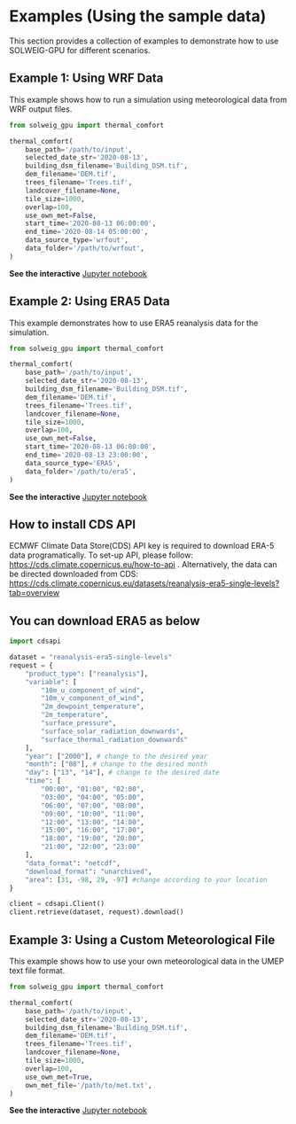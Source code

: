 # Examples (Using the sample data)

This section provides a collection of examples to demonstrate how to use SOLWEIG-GPU for different scenarios.

## Example 1: Using WRF Data

This example shows how to run a simulation using meteorological data from WRF output files.

```python
from solweig_gpu import thermal_comfort

thermal_comfort(
    base_path='/path/to/input',
    selected_date_str='2020-08-13',
    building_dsm_filename='Building_DSM.tif',
    dem_filename='DEM.tif',
    trees_filename='Trees.tif',
    landcover_filename=None,
    tile_size=1000,
    overlap=100,
    use_own_met=False,
    start_time='2020-08-13 06:00:00',
    end_time='2020-08-14 05:00:00',
    data_source_type='wrfout',
    data_folder='/path/to/wrfout',
)
```
**See the interactive** [Jupyter notebook](notebooks/Example_wrfout.ipynb)

## Example 2: Using ERA5 Data

This example demonstrates how to use ERA5 reanalysis data for the simulation.

```python
from solweig_gpu import thermal_comfort

thermal_comfort(
    base_path='/path/to/input',
    selected_date_str='2020-08-13',
    building_dsm_filename='Building_DSM.tif',
    dem_filename='DEM.tif',
    trees_filename='Trees.tif',
    landcover_filename=None,
    tile_size=1000,
    overlap=100,
    use_own_met=False,
    start_time='2020-08-13 06:00:00',
    end_time='2020-08-13 23:00:00',
    data_source_type='ERA5',
    data_folder='/path/to/era5',
)
```
**See the interactive** [Jupyter notebook](notebooks/Example_ERA5.ipynb) 
## How to install CDS API

ECMWF Climate Data Store(CDS) API key is required to download ERA-5 data programatically. To set-up API, please follow: <https://cds.climate.copernicus.eu/how-to-api> . Alternatively, the data can be directed downloaded from CDS: <https://cds.climate.copernicus.eu/datasets/reanalysis-era5-single-levels?tab=overview>

## You can download ERA5 as below
```python
import cdsapi

dataset = "reanalysis-era5-single-levels"
request = {
    "product_type": ["reanalysis"],
    "variable": [
        "10m_u_component_of_wind",
        "10m_v_component_of_wind",
        "2m_dewpoint_temperature",
        "2m_temperature",
        "surface_pressure",
        "surface_solar_radiation_downwards",
        "surface_thermal_radiation_downwards"
    ],
    "year": ["2000"], # change to the desired year
    "month": ["08"], # change to the desired month
    "day": ["13", "14"], # change to the desired date
    "time": [
        "00:00", "01:00", "02:00",
        "03:00", "04:00", "05:00",
        "06:00", "07:00", "08:00",
        "09:00", "10:00", "11:00",
        "12:00", "13:00", "14:00",
        "15:00", "16:00", "17:00",
        "18:00", "19:00", "20:00",
        "21:00", "22:00", "23:00"
    ],
    "data_format": "netcdf",
    "download_format": "unarchived",
    "area": [31, -98, 29, -97] #change according to your location
}

client = cdsapi.Client()
client.retrieve(dataset, request).download()
```

## Example 3: Using a Custom Meteorological File

This example shows how to use your own meteorological data in the UMEP text file format.

```python
from solweig_gpu import thermal_comfort

thermal_comfort(
    base_path='/path/to/input',
    selected_date_str='2020-08-13',
    building_dsm_filename='Building_DSM.tif',
    dem_filename='DEM.tif',
    trees_filename='Trees.tif',
    landcover_filename=None,
    tile_size=1000,
    overlap=100,
    use_own_met=True,
    own_met_file='/path/to/met.txt',
)
```
**See the interactive** [Jupyter notebook](notebooks/Example_ownmetfile.ipynb)

